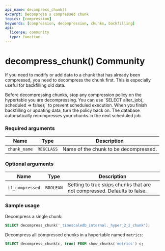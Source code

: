 ```yaml
---
api_name: decompress_chunk()
excerpt: Decompress a compressed chunk
topics: [compression]
keywords: [compression, decompression, chunks, backfilling]
api:
  license: community
  type: function
---
```


# decompress_chunk() <tag type="community">Community</tag>

If you need to modify or add data to a chunk that has already been
compressed, you need to decompress the chunk first. This is especially
useful for backfilling old data.

<highlight type="important">
Before decompressing chunks, stop any compression policy on the hypertable you
are decompressing. You can use `SELECT alter_job(<job_id>, scheduled => false);`
to prevent scheduled execution. When you finish backfilling or updating data,
turn the policy back on. The database automatically recompresses your chunks in
the next scheduled job.
</highlight>

### Required arguments

|Name|Type|Description|
|-|-|-|
|`chunk_name`|`REGCLASS`|Name of the chunk to be decompressed.|

### Optional arguments

|Name|Type|Description|
|-|-|-|
|`if_compressed`|`BOOLEAN`|Setting to true skips chunks that are not compressed. Defaults to false.|

### Sample usage

Decompress a single chunk:

``` sql
SELECT decompress_chunk('_timescaledb_internal._hyper_2_2_chunk');
```

Decompress all compressed chunks in a hypertable named `metrics`:

```sql
SELECT decompress_chunk(c, true) FROM show_chunks('metrics') c;
```
